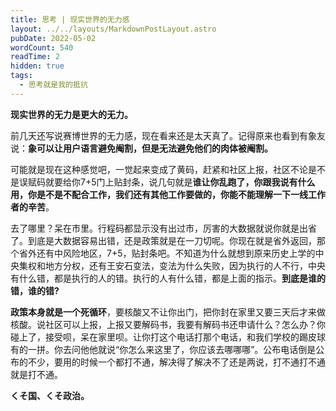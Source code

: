 ```yaml
---
title: 思考 | 现实世界的无力感
layout: ../../layouts/MarkdownPostLayout.astro
pubDate: 2022-05-02
wordCount: 540
readTime: 2
hidden: true
tags:
  - 思考就是我的抵抗
---
```

**现实世界的无力是更大的无力。**

前几天还写说赛博世界的无力感，现在看来还是太天真了。记得原来也看到有象友说：**象可以让用户语言避免阉割，但是无法避免他们的肉体被阉割。**

可能就是现在这种感觉吧，一觉起来变成了黄码，赶紧和社区上报，社区不论是不是误赋码就要给你7+5门上贴封条，说几句就是**谁让你乱跑了，你跟我说有什么用，你是不是不配合工作，我们还有其他工作要做的，你能不能理解一下一线工作者的辛苦**。

去了哪里？呆在市里。行程码都显示没有出过市，厉害的大数据就说你就是出省了。到底是大数据容易出错，还是政策就是在一刀切呢。你现在就是省外返回，那个省外还有中风险地区，7+5，贴封条吧。不知道为什么就想到原来历史上学的中央集权和地方分权，还有王安石变法，变法为什么失败，因为执行的人不行，中央有什么错，都是执行的人的错。执行的人有什么错，都是上面的指示。**到底是谁的错，谁的错?**

**政策本身就是一个死循环**，要核酸又不让你出门，把你封在家里又要三天后才来做核酸。说社区可以上报，上报又要解码书，我要有解码书还申请什么？怎么办？你碰上了，接受呗，呆在家里呗。让你打这个电话打那个电话，和我们学校的踢皮球有的一拼。你去问他他就说“你怎么来这里了，你应该去哪哪哪”。公布电话倒是公布的不少，要用的时候一个都打不通，解决得了解决不了还是两说，打不通打不通就是打不通。

**くそ国、くそ政治。**
